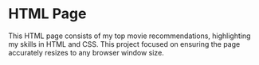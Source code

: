 # HTML Page

This HTML page consists of my top movie recommendations, highlighting my skills in HTML and CSS. 
This project focused on ensuring the page accurately resizes to any browser window size.
